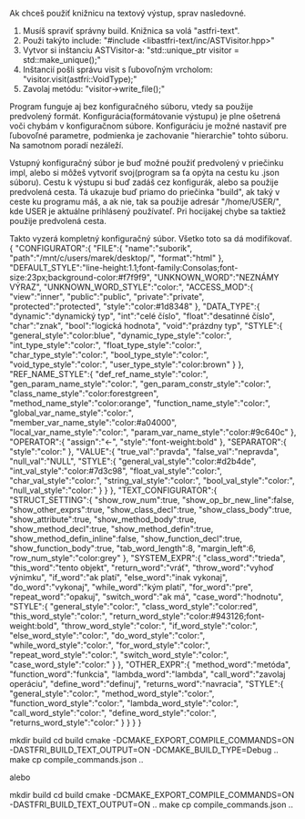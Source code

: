 Ak chceš použiť knižnicu na textový výstup, sprav nasledovné.

1) Musíš spraviť správny build. Knižnica sa volá "astfri-text".
2) Použi takýto include: "#include <libastfri-text/inc/ASTVisitor.hpp>"
3) Vytvor si inštanciu ASTVisitor-a: "std::unique_ptr<ASTVisitor> visitor = std::make_unique<ASTVisitor>();"
4) Inštancií pošli správu visit s ľubovoľným vrcholom: "visitor.visit(astfri::VoidType);"
5) Zavolaj metódu: "visitor->write_file();"

Program funguje aj bez konfiguračného súboru, vtedy sa použije predvolený formát.
Konfigurácia(formátovanie výstupu) je plne ošetrená voči chybám v konfiguračnom súbore. Konfiguráciu je možné nastaviť pre ľubovoľné parametre, podmienka je zachovanie "hierarchie" tohto súboru. Na samotnom poradí nezáleží.

Vstupný konfiguračný súbor je buď možné použiť predvolený v priečinku impl, alebo si môžeš vytvoriť svoj(program sa ťa opýta na cestu ku .json súboru).
Cestu k výstupu si buď zadáš cez konfigurák, alebo sa použije predvolená cesta. Tá ukazuje buď priamo do priečinka "build", ak taký v ceste ku programu máš, a ak nie, tak sa použije adresár "/home/USER/", kde USER je aktuálne prihlásený používateľ. Pri hocijakej chybe sa taktiež použije predvolená cesta.

Takto vyzerá kompletný konfiguračný súbor. Všetko toto sa dá modifikovať.
{
    "CONFIGURATOR":{
        "FILE":{
            "name":"suborik",
            "path":"/mnt/c/users/marek/desktop/",
            "format":"html"
        },
        "DEFAULT_STYLE":"line-height:1.1;font-family:Consolas;font-size:23px;background-color:#f7f9f9",
        "UNKNOWN_WORD":"NEZNÁMY VÝRAZ",
        "UNKNOWN_WORD_STYLE":"color:",
        "ACCESS_MOD":{
            "view":"inner",
            "public":"public",
            "private":"private",
            "protected":"protected",
            "style":"color:#1d8348"
        },
        "DATA_TYPE":{
            "dynamic":"dynamický typ",
            "int":"celé číslo",
            "float":"desatinné číslo",
            "char":"znak",
            "bool":"logická hodnota",
            "void":"prázdny typ",
            "STYLE":{
                "general_style":"color:blue",
                "dynamic_type_style":"color:",
                "int_type_style":"color:",
                "float_type_style":"color:",
                "char_type_style":"color:",
                "bool_type_style":"color:",
                "void_type_style":"color:",
                "user_type_style":"color:brown"
            }
        },
        "REF_NAME_STYLE":{
            "def_ref_name_style":"color:",
            "gen_param_name_style":"color:",
            "gen_param_constr_style":"color:",
            "class_name_style":"color:forestgreen",
            "method_name_style":"color:orange",
            "function_name_style":"color:",
            "global_var_name_style":"color:",
            "member_var_name_style":"color:#a04000",
            "local_var_name_style":"color:",
            "param_var_name_style":"color:#9c640c"
        },
        "OPERATOR":{
            "assign":"<-",
            "style":"font-weight:bold"
        },
        "SEPARATOR":{
            "style":"color:"
        },
        "VALUE":{
            "true_val":"pravda",
            "false_val":"nepravda",
            "null_val":"NULL",
            "STYLE":{
                "general_val_style":"color:#d2b4de",
                "int_val_style":"color:#7d3c98",
                "float_val_style":"color:",
                "char_val_style":"color:",
                "string_val_style":"color:",
                "bool_val_style":"color:",
                "null_val_style":"color:"
            }
        }
    },
    "TEXT_CONFIGURATOR":{
        "STRUCT_SETTING":{
            "show_row_num":true,
            "show_op_br_new_line":false,
            "show_other_exprs":true,
            "show_class_decl":true,
            "show_class_body":true,
            "show_attribute":true,
            "show_method_body":true,
            "show_method_decl":true,
            "show_method_defin":true,
            "show_method_defin_inline":false,
            "show_function_decl":true,
            "show_function_body":true,
            "tab_word_length":8,
            "margin_left":6,
            "row_num_style":"color:grey"
        },
        "SYSTEM_EXPR":{
            "class_word":"trieda",
            "this_word":"tento objekt",
            "return_word":"vráť",
            "throw_word":"vyhoď výnimku",
            "if_word":"ak platí",
            "else_word":"inak vykonaj",
            "do_word":"vykonaj",
            "while_word":"kým platí",
            "for_word":"pre",
            "repeat_word":"opakuj",
            "switch_word":"ak má",
            "case_word":"hodnotu",
            "STYLE":{
                "general_style":"color:",
                "class_word_style":"color:red",
                "this_word_style":"color:",
                "return_word_style":"color:#943126;font-weight:bold",
                "throw_word_style":"color:",
                "if_word_style":"color:",
                "else_word_style":"color:",
                "do_word_style":"color:",
                "while_word_style":"color:",
                "for_word_style":"color:",
                "repeat_word_style":"color:",
                "switch_word_style":"color:",
                "case_word_style":"color:"
            }
        },
        "OTHER_EXPR":{
            "method_word":"metóda",
            "function_word":"funkcia",
            "lambda_word":"lambda",
            "call_word":"zavolaj operáciu",
            "define_word":"definuj",
            "returns_word":"navracia",
            "STYLE":{
                "general_style":"color:",
                "method_word_style":"color:",
                "function_word_style":"color:",
                "lambda_word_style":"color:",
                "call_word_style":"color:",
                "define_word_style":"color:",
                "returns_word_style":"color:"
            }
        }
    }
}

mkdir build
cd build
cmake -DCMAKE_EXPORT_COMPILE_COMMANDS=ON -DASTFRI_BUILD_TEXT_OUTPUT=ON -DCMAKE_BUILD_TYPE=Debug ..
make
cp compile_commands.json ..

alebo

mkdir build
cd build
cmake -DCMAKE_EXPORT_COMPILE_COMMANDS=ON -DASTFRI_BUILD_TEXT_OUTPUT=ON ..
make
cp compile_commands.json ..